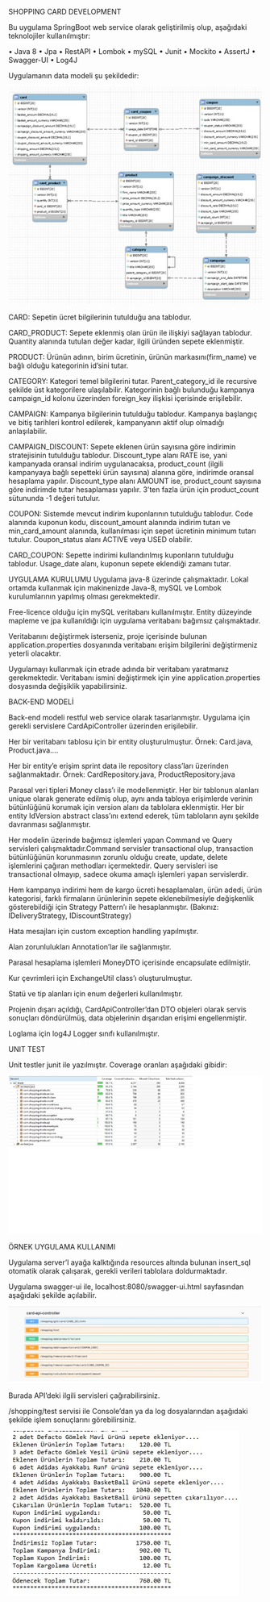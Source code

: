 SHOPPING CARD DEVELOPMENT

Bu uygulama SpringBoot web service olarak geliştirilmiş olup, aşağıdaki teknolojiler kullanılmıştır:

•	Java 8
•	Jpa
•	RestAPI
•	Lombok
•	mySQL
•	Junit
•	Mockito
•	AssertJ
•	Swagger-UI
•	Log4J

Uygulamanın data modeli şu şekildedir:

 ![alt text](src/main/images/DataModel.jpg)

CARD: Sepetin ücret bilgilerinin tutulduğu ana tablodur.

CARD_PRODUCT: Sepete eklenmiş olan ürün ile ilişkiyi sağlayan tablodur. Quantity alanında tutulan değer kadar, ilgili üründen sepete eklenmiştir.

PRODUCT: Ürünün adının, birim ücretinin, ürünün markasını(firm_name) ve bağlı olduğu kategorinin id’sini tutar.

CATEGORY: Kategori temel bilgilerini tutar. Parent_category_id ile recursive şekilde üst kategorilere ulaşılabilir. Kategorinin bağlı bulunduğu kampanya campaign_id kolonu üzerinden foreign_key ilişkisi içerisinde erişilebilir.

CAMPAIGN: Kampanya bilgilerinin tutulduğu tablodur. Kampanya başlangıç ve bitiş tarihleri kontrol edilerek, kampanyanın aktif olup olmadığı anlaşılabilir.

CAMPAIGN_DISCOUNT: Sepete eklenen ürün sayısına göre indirimin stratejisinin tutulduğu tablodur. Discount_type alanı RATE ise, yani kampanyada oransal indirim uygulanacaksa, product_count (ilgili kampanyaya bağlı sepetteki ürün sayısına) alanına göre, indirimde oransal hesaplama yapılır. Discount_type alanı AMOUNT ise, product_count sayısına göre indirimde tutar hesaplaması yapılır. 3’ten fazla ürün için product_count sütununda -1 değeri tutulur.

COUPON: Sistemde mevcut indirim kuponlarının tutulduğu tablodur. Code alanında kuponun kodu, discount_amount alanında indirim tutarı ve min_card_amount alanında, kullanılması için sepet ücretinin minimum tutarı tutulur. Coupon_status alanı ACTIVE veya USED olabilir.

CARD_COUPON: Sepette indirimi kullandırılmış kuponların tutulduğu tablodur. Usage_date alanı, kuponun sepete eklendiği zamanı tutar.


UYGULAMA KURULUMU
Uygulama java-8 üzerinde çalışmaktadır. Lokal ortamda kullanmak için makinenizde Java-8, mySQL ve Lombok kurulumlarının yapılmış olması gerekmektedir.

Free-licence olduğu için mySQL veritabanı kullanılmıştır. Entity düzeyinde mapleme ve jpa kullanıldığı için uygulama veritabanı bağımsız çalışmaktadır.

Veritabanını değiştirmek isterseniz, proje içerisinde bulunan application.properties dosyanında veritabanı erişim bilgilerini değiştirmeniz yeterli olacaktır.

Uygulamayı kullanmak için etrade adında bir veritabanı yaratmanız gerekmektedir. Veritabanı ismini değiştirmek için yine application.properties dosyasında değişiklik yapabilirsiniz.


BACK-END MODELİ

Back-end modeli restful web service olarak tasarlanmıştır. Uygulama için gerekli servislere CardApiController üzerinden erişilebilir.

Her bir veritabanı tablosu için bir entity oluşturulmuştur. Örnek: Card.java, Product.java….

Her bir entity’e erişim sprint data ile repository class’ları üzerinden sağlanmaktadır. Örnek: CardRepository.java, ProductRepository.java

Parasal veri tipleri Money class’ı ile modellenmiştir. 
Her bir tablonun alanları unique olarak generate edilmiş olup, aynı anda tabloya erişimlerde verinin bütünlüğünü korumak için version alanı da tablolara eklenmiştir. Her bir entity IdVersion abstract class’ını extend ederek, tüm tabloların aynı şekilde davranması sağlanmıştır.

Her modelin üzerinde bağımsız işlemleri yapan Command ve Query servisleri çalışmaktadır.Command servisler transactional olup, transaction bütünlüğünün korunmasının zorunlu olduğu create, update, delete işlemlerini çağıran methodları içermektedir. Query servisleri ise transactional olmayıp, sadece okuma amaçlı işlemleri yapan servislerdir.

Hem kampanya indirimi hem de kargo ücreti hesaplamaları, ürün adedi, ürün kategorisi, farklı firmaların ürünlerinin sepete eklenebilmesiyle değişkenlik gösterebildiği için Strategy Pattern’ı ile hesaplanmıştır.
(Bakınız: IDeliveryStrategy, IDiscountStrategy)

Hata mesajları için custom exception handling yapılmıştır.

Alan zorunlulukları Annotation’lar ile sağlanmıştır.

Parasal hesaplama işlemleri MoneyDTO içerisinde encapsulate edilmiştir.

Kur çevrimleri için ExchangeUtil class’ı oluşturulmuştur.

Statü ve tip alanları için enum değerleri kullanılmıştır.

Projenin dışarı açıldığı, CardApiController’dan DTO objeleri olarak servis sonuçları döndürülmüş, data objelerinin dışarıdan erişimi engellenmiştir.

Loglama için log4J Logger sınıfı kullanılmıştır.

UNIT TEST

Unit testler junit ile yazılmıştır. Coverage oranları aşağıdaki gibidir:

  ![alt text](src/main/images/UnitTests.jpg)





ÖRNEK UYGULAMA KULLANIMI

Uygulama server’I ayağa kalktığında resources altında bulunan insert_sql otomatik olarak çalışarak, gerekli verileri tablolara doldurmaktadır.

Uygulama swagger-ui ile, localhost:8080/swagger-ui.html sayfasından aşağıdaki şekilde açılabilir.

  ![alt text](src/main/images/Api.jpg)

Burada API’deki ilgili servisleri çağırabilirsiniz.

/shopping/test servisi ile Console’dan ya da log dosyalarından aşağıdaki şekilde işlem sonuçlarını görebilirsiniz. 

 ![alt text](src/main/images/Result.jpg)
 



